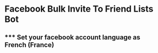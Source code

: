 # Facebook Bulk Invite To Friend Lists Bot

## *** Set your facebook account  language as French (France) 

